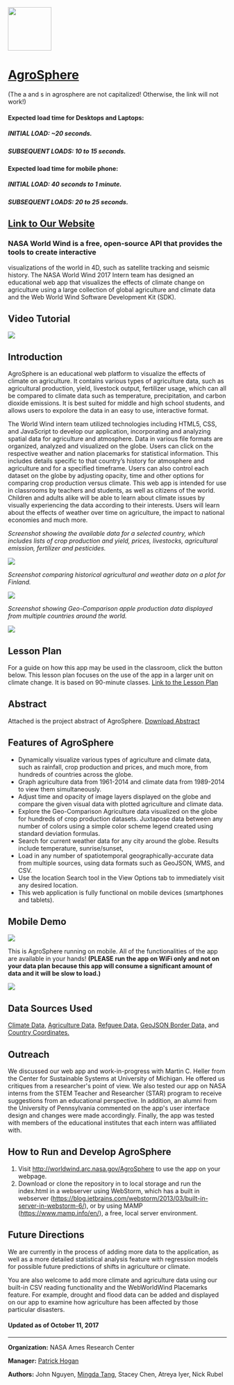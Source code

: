 <img src="images/nasalogo.png" height="100"/>

# <a href="https://worldwind.arc.nasa.gov/agrosphere/">AgroSphere</a>
(The a and s in agrosphere are not capitalized! Otherwise, the link will not work!)

#### Expected load time for Desktops and Laptops:
##### INITIAL LOAD: ~20 seconds.
##### SUBSEQUENT LOADS: 10 to 15 seconds.

#### Expected load time for mobile phone:
##### INITIAL LOAD: 40 seconds to 1 minute.
##### SUBSEQUENT LOADS: 20 to 25 seconds.

## <a href="https://worldwind.arc.nasa.gov/agrosphere/about.html">Link to Our Website</a>

### NASA World Wind is a free, open-source API that provides the tools to create interactive

visualizations of the world in 4D, such as satellite tracking and seismic history. The NASA
World Wind 2017 Intern team has designed an educational web app that visualizes the effects of
climate change on agriculture using a large collection of global agriculture and climate data and the Web World Wind Software Development Kit (SDK).

## Video Tutorial

<a href="https://www.youtube.com/watch?v=h66dFV3Qu5E">
<img src="images/videotutorial.png"/>
</a>

## Introduction

AgroSphere is an educational web platform to visualize the effects of climate on agriculture. It contains various types of agriculture data, such as agricultural production, yield, livestock output, fertilizer usage, which can all be compared to climate data such as temperature, precipitation, and carbon dioxide emissions. It is best suited for middle and high school students, and allows users to expolore the data in an easy to use, interactive format. 

The World Wind intern team utilized technologies including HTML5, CSS, and JavaScript to develop our application, incorporating and analyzing spatial data for agriculture and atmosphere. Data in various file formats are organized, analyzed and visualized on the globe. Users can click on the respective weather and nation placemarks for statistical information. This includes details specific to that country’s history for atmosphere and agriculture and for a specified timeframe. Users can also control each dataset on the globe by adjusting opacity, time and other options for comparing crop production versus climate. This web app is intended for use in classrooms by teachers and students, as well as citizens of the world. Children and adults alike will be able to learn about climate issues by visually experiencing the data according to their interests. Users will learn about the effects of weather over time on agriculture, the impact to national economies and much more.

_Screenshot showing the available data for a selected country, which includes lists of crop production and yield,
prices, livestocks, agricultural emission, fertilizer and pesticides._

<img src="images/RM1.png" />

_Screenshot comparing historical agricultural and weather data on a plot for Finland._

<img src="images/RM2.png" />

_Screenshot showing Geo-Comparison apple production data displayed from multiple countries around the world._

<img src="images/RM3.png">

## Lesson Plan

For a guide on how this app may be used in the classroom, click the button below. This lesson plan focuses on the use of the app in a larger unit on climate change. It is based on 90-minute classes.
<a href="AgroSphere_LessonPlan.pdf" target="_blank">Link to the Lesson Plan</a>

## Abstract

Attached is the project abstract of AgroSphere.
<a href="AgroSphere_Abstract.docx">Download Abstract</a>
                    
## Features of AgroSphere

* Dynamically visualize various types of agriculture and climate data, such as rainfall, crop production and prices, and much more, from hundreds of countries across the globe.
* Graph agriculture data from 1961-2014 and climate data from 1989-2014 to view them simultaneously.
* Adjust time and opacity of image layers displayed on the globe and compare the given visual data with plotted agriculture and climate data.
* Explore the Geo-Comparison Agriculture data visualized on the globe for hundreds of crop production datasets. Juxtapose data between any number of colors using a simple color scheme legend created using standard deviation formulas.
* Search for current weather data for any city around the globe. Results include temperature, sunrise/sunset, 
* Load in any number of spatiotemporal geographically-accurate data from multiple sources, using data formats such as GeoJSON, WMS, and CSV.
* Use the location Search tool in the View Options tab to immediately visit any desired location.
* This web application is fully functional on mobile devices (smartphones and tablets).

## Mobile Demo

<img src="images/mobilelive.jpg"/>

This is AgroSphere running on mobile. All of the functionalities of the app are available in your hands!
**(PLEASE run the app on WiFi only and not on your data plan because this app will consume a significant amount of data and it will be slow to load.)**

<a href="https://www.youtube.com/watch?v=6Js36zha2Ps">
<img src="images/mobiledemo.png" />
</a>

## Data Sources Used

<a href="https://fluxnet.fluxdata.org/data/" target="_blank">Climate Data,</a>
<a href="http://www.fao.org/faostat/en/#data/" target="_blank">Agriculture Data,</a>
<a href="http://popstats.unhcr.org/en/asylum_seekers" target="_blank">Refguee Data,</a>
<a href="https://github.com/johan/world.geo.json" target="_blank">GeoJSON Border Data,</a>
and <a href="https://developers.google.com/public-data/docs/canonical/countries_csv" target="_blank">Country Coordinates.</a>

## Outreach

We discussed our web app and work-in-progress with Martin C. Heller from the Center for Sustainable Systems at University of Michigan. He offered us critiques from a researcher's point of view.
We also tested our app on NASA interns from the STEM Teacher and Researcher (STAR) program to receive suggestions from an educational perspective.
In addition, an alumni from the University of Pennsylvania commented on the app's user interface design and changes were made accordingly. Finally, the app was tested with members of the educational institutes that each intern was affiliated with.

## How to Run and Develop AgroSphere

1) Visit http://worldwind.arc.nasa.gov/AgroSphere to use the app on your webpage.
2) Download or clone the repository in to local storage and run the index.html in a webserver using WebStorm, which has a built in webserver (https://blog.jetbrains.com/webstorm/2013/03/built-in-server-in-webstorm-6/), or by using MAMP (https://www.mamp.info/en/), a free, local server environment.

## Future Directions

We are currently in the process of adding more data to the application, as well as a more detailed statistical analysis feature with regression models for possible future predictions of shifts in agriculture or climate.

You are also welcome to add more climate and agriculture data using our built-in CSV reading functionality and the WebWorldWind Placemarks feature. For example, drought and flood data can be added and displayed on our app to examine how agriculture has been affected by those particular disasters.

#### Updated as of October 11, 2017

***

**Organization:** NASA Ames Research Center

**Manager:** <a href="https://www.linkedin.com/in/phogan">Patrick Hogan</a>

**Authors:** John Nguyen, <a href="https://mdtang.github.io/">Mingda Tang</a>, Stacey Chen, Atreya Iyer, Nick Rubel



